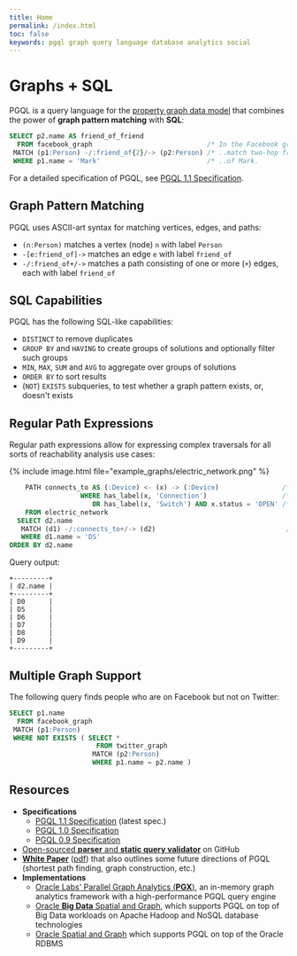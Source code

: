 ```yaml
---
title: Home
permalink: /index.html
toc: false
keywords: pgql graph query language database analytics social
---
```


Graphs + SQL
====================================

PGQL is a query language for the [property graph data model](spec/1.1/#property-graph-data-model) that combines the power of __graph pattern matching__ with __SQL__:


```sql
SELECT p2.name AS friend_of_friend
  FROM facebook_graph                             /* In the Facebook graph..   */
 MATCH (p1:Person) -/:friend_of{2}/-> (p2:Person) /* ..match two-hop friends.. */
 WHERE p1.name = 'Mark'                           /* ..of Mark.                */
```

For a detailed specification of PGQL, see [PGQL 1.1 Specification](spec/1.1/).

Graph Pattern Matching
----------------------

PGQL uses ASCII-art syntax for matching vertices, edges, and paths:

 * `(n:Person)` matches a vertex (node) `n` with label `Person`
 * `-[e:friend_of]->` matches an edge `e` with label `friend_of`
 * `-/:friend_of+/->` matches a path consisting of one or more (`+`) edges, each with label `friend_of`

SQL Capabilities
-------------------

PGQL has the following SQL-like capabilities:

 * `DISTINCT` to remove duplicates
 * `GROUP BY` and `HAVING` to create groups of solutions and optionally filter such groups
 * `MIN`, `MAX`, `SUM` and `AVG` to aggregate over groups of solutions
 * `ORDER BY` to sort results
 * (`NOT`) `EXISTS` subqueries, to test whether a graph pattern exists, or, doesn't exists

Regular Path Expressions
------------------------

Regular path expressions allow for expressing complex traversals for all sorts of reachability analysis use cases:


{% include image.html file="example_graphs/electric_network.png" %}

```sql
    PATH connects_to AS (:Device) <- (x) -> (:Device)                /* Devices are connected by two edges...                 */
                  WHERE has_label(x, 'Connection')                   /* ...and an intermediate Connection vertex...           */
                     OR has_label(x, 'Switch') AND x.status = 'OPEN' /* ...or an intermediate Switch vertex with OPEN status. */
    FROM electric_network
  SELECT d2.name
   MATCH (d1) -/:connects_to+/-> (d2)                                 /* We match the connect_to pattern one or more times    */
   WHERE d1.name = 'DS'
ORDER BY d2.name
```

Query output:

```
+---------+
| d2.name |
+---------+
| D0      |
| D5      |
| D6      |
| D7      |
| D8      |
| D9      |
+---------+
```

Multiple Graph Support
-----------------------
The following query finds people who are on Facebook but not on Twitter:

```sql
SELECT p1.name
  FROM facebook_graph
 MATCH (p1:Person)
 WHERE NOT EXISTS ( SELECT *
                      FROM twitter_graph
                     MATCH (p2:Person)
                     WHERE p1.name = p2.name )
```

Resources
---------

 - __Specifications__
     - [PGQL 1.1 Specification](spec/1.1/) (latest spec.)
     - [PGQL 1.0 Specification](spec/1.0/)
     - [PGQL 0.9 Specification](https://docs.oracle.com/cd/E56133_01/1.2.1/PGQL_Specification.pdf)
 - [Open-sourced __parser__ and __static query validator__](https://github.com/oracle/pgql-lang) on GitHub
 - [__White Paper__](http://dl.acm.org/citation.cfm?id=2960421) ([pdf](http://event.cwi.nl/grades/2016/07-VanRest.pdf)) that also outlines some future directions of PGQL
   (shortest path finding, graph construction, etc.)
 - __Implementations__
     - [Oracle Labs' Parallel Graph Analytics (__PGX__)](http://www.oracle.com/technetwork/oracle-labs/parallel-graph-analytics/overview/index.html), an in-memory graph analytics framework with a high-performance PGQL query engine
     - [Oracle __Big Data__ Spatial and Graph](http://www.oracle.com/technetwork/database/database-technologies/bigdata-spatialandgraph/overview/index.html), which supports PGQL on top of Big Data workloads on Apache Hadoop and NoSQL database technologies
     - [Oracle Spatial and Graph](https://www.oracle.com/database/spatial/index.html) which supports PGQL on top of the Oracle RDBMS
